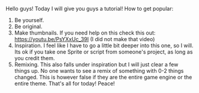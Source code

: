 Hello guys! Today I will give you guys a tutorial!
How to get popular:
1. Be yourself.
2. Be original.
3. Make thumbnails. If you need help on this check this out: https://youtu.be/PsYXxUc_39I (I did not make that video)
4. Inspiration. I feel like I have to go a little bit deeper into this one, so I will. Its ok if you take one Sprite or script from someone's project, as long as you credit them.
5. Remixing. This also falls under inspiration but I will just clear a few things up. No one wants to see a remix of something with 0-2 things changed. This is however false if they are the entire game engine or the entire theme.
That's all for today! Peace!